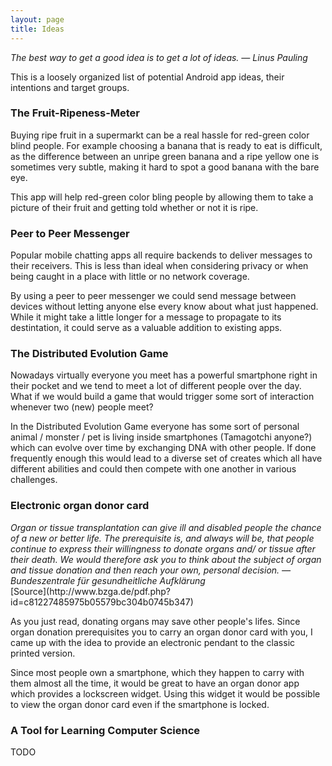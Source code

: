 ```yaml
---
layout: page
title: Ideas
---
```


<div class="message">
	<cite>
		The best way to get a good idea is to get a lot of ideas. &mdash; Linus Pauling
	</cite>
</div>

This is a loosely organized list of potential Android app ideas, their
intentions and target groups.


### The Fruit-Ripeness-Meter

Buying ripe fruit in a supermarkt can be a real hassle for red-green color
blind people. For example choosing a banana that is ready to eat is
difficult, as the difference between an unripe green banana and a ripe yellow
one is sometimes very subtle, making it hard to spot a good banana with the
bare eye.

This app will help red-green color bling people by allowing them to take a
picture of their fruit and getting told whether or not it is ripe. 


### Peer to Peer Messenger 

Popular mobile chatting apps all require backends to deliver messages to their
receivers. This is less than ideal when considering privacy or when being
caught in a place with little or no network coverage.

By using a peer to peer messenger we could send message between devices without
letting anyone else every know about what just happened. While it might take a
little longer for a message to propagate to its destintation, it could serve as
a valuable addition to existing apps.


### The Distributed Evolution Game

Nowadays virtually everyone you meet has a powerful smartphone right in their
pocket and we tend to meet a lot of different people over the day. What if we
would build a game that would trigger some sort of interaction whenever two
(new) people meet?

In the Distributed Evolution Game everyone has some sort of personal animal /
monster / pet is living inside smartphones (Tamagotchi anyone?) which can
evolve over time by exchanging DNA with other people. If done frequently enough
this would lead to a diverse set of creates which all have different abilities
and could then compete with one another in various challenges.


### Electronic organ donor card

<div class="message">
	<cite>
        Organ or tissue transplantation can give ill and disabled people the
        chance of a new or better life. The prerequisite is, and always will be,
        that people continue to express their willingness to donate organs and/
        or tissue after their death. We would therefore ask you to think about
        the subject of organ and tissue donation and then reach your own,
        personal decision. &mdash; Bundeszentrale für gesundheitliche Aufklärung
    </cite>
</div>
[Source](http://www.bzga.de/pdf.php?id=c81227485975b05579bc304b0745b347)

As you just read, donating organs may save other people's lifes. Since organ donation prerequisites you to carry an organ donor card with you, I came up with the idea to provide an electronic pendant to the classic printed version. 

Since most people own a smartphone, which they happen to carry with them almost all the time, it would be great to have an organ donor app which provides a lockscreen widget. Using this widget it would be possible to view the organ donor card even if the smartphone is locked.


### A Tool for Learning Computer Science

TODO
